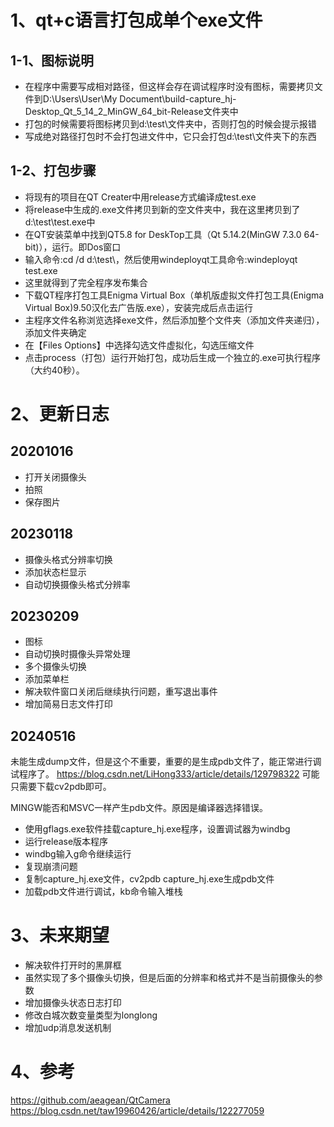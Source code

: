 # 1、qt+c语言打包成单个exe文件

## 1-1、图标说明
- 在程序中需要写成相对路径，但这样会存在调试程序时没有图标，需要拷贝文件到D:\Users\User\My Document\build-capture_hj-Desktop_Qt_5_14_2_MinGW_64_bit-Release文件夹中
- 打包的时候需要将图标拷贝到d:\test\文件夹中，否则打包的时候会提示报错
- 写成绝对路径打包时不会打包进文件中，它只会打包d:\test\文件夹下的东西

## 1-2、打包步骤
- 将现有的项目在QT Creater中用release方式编译成test.exe
- 将release中生成的.exe文件拷贝到新的空文件夹中，我在这里拷贝到了d:\test\test.exe中
- 在QT安装菜单中找到QT5.8 for DeskTop工具（Qt 5.14.2(MinGW 7.3.0 64-bit)），运行。即Dos窗口
- 输入命令:cd /d d:\test\，然后使用windeployqt工具命令:windeployqt test.exe
- 这里就得到了完全程序发布集合
- 下载QT程序打包工具Enigma Virtual Box（单机版虚拟文件打包工具(Enigma Virtual Box)9.50汉化去广告版.exe），安装完成后点击运行
- 主程序文件名称浏览选择exe文件，然后添加整个文件夹（添加文件夹递归），添加文件夹确定
- 在【Files Options】中选择勾选文件虚拟化，勾选压缩文件
- 点击process（打包）运行开始打包，成功后生成一个独立的.exe可执行程序（大约40秒）。

# 2、更新日志

## 20201016
- 打开关闭摄像头
- 拍照
- 保存图片

## 20230118
- 摄像头格式分辨率切换
- 添加状态栏显示
- 自动切换摄像头格式分辨率

## 20230209
- 图标
- 自动切换时摄像头异常处理
- 多个摄像头切换
- 添加菜单栏
- 解决软件窗口关闭后继续执行问题，重写退出事件
- 增加简易日志文件打印

## 20240516
未能生成dump文件，但是这个不重要，重要的是生成pdb文件了，能正常进行调试程序了。
https://blog.csdn.net/LiHong333/article/details/129798322
可能只需要下载cv2pdb即可。

MINGW能否和MSVC一样产生pdb文件。原因是编译器选择错误。
- 使用gflags.exe软件挂载capture_hj.exe程序，设置调试器为windbg
- 运行release版本程序
- windbg输入g命令继续运行
- 复现崩溃问题
- 复制capture_hj.exe文件，cv2pdb capture_hj.exe生成pdb文件
- 加载pdb文件进行调试，kb命令输入堆栈

# 3、未来期望
- 解决软件打开时的黑屏框
- 虽然实现了多个摄像头切换，但是后面的分辨率和格式并不是当前摄像头的参数
- 增加摄像头状态日志打印
- 修改白城次数变量类型为longlong
- 增加udp消息发送机制

# 4、参考
https://github.com/aeagean/QtCamera
https://blog.csdn.net/taw19960426/article/details/122277059
